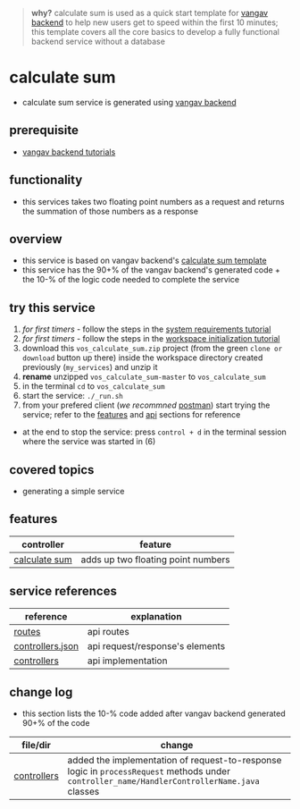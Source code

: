 
> **why?** calculate sum is used as a quick start template for [vangav backend](https://github.com/vangav/vos_backend) to help new users get to speed within the first 10 minutes; this template covers all the core basics to develop a fully functional backend service without a database

# calculate sum

+ calculate sum service is generated using [vangav backend](https://github.com/vangav/vos_backend)

## prerequisite

+ [vangav backend tutorials](https://github.com/vangav/vos_backend)

## functionality

+ this services takes two floating point numbers as a request and returns the summation of those numbers as a response

## overview

+ this service is based on vangav backend's [calculate sum template](https://github.com/vangav/vos_backend/tree/master/vangav_backend_templates/vos_calculate_sum)
+ this service has the 90+% of the vangav backend's generated code + the 10-% of the logic code needed to complete the service

## try this service

1. *for first timers* - follow the steps in the [system requirements tutorial](https://github.com/vangav/vos_backend#system-requirements)
2. *for first timers* - follow the steps in the [workspace initialization tutorial](https://github.com/vangav/vos_backend#init)
3. download this `vos_calculate_sum.zip` project (from the green `clone or download` button up there) inside the workspace directory created previously (`my_services`) and unzip it
4. **rename** unzipped `vos_calculate_sum-master` to `vos_calculate_sum`
5. in the terminal `cd` to `vos_calculate_sum`
6. start the service: `./_run.sh`
7. from your prefered client (*we recommned* [postman](https://www.getpostman.com/docs/postman/launching_postman/installation_and_updates)) start trying the service; refer to the [features](https://github.com/vangav/vos_calculate_sum#features) and [api](https://github.com/vangav/vos_calculate_sum#api) sections for reference
+ at the end to stop the service: press `control + d` in the terminal session where the service was started in (6)

## covered topics

+ generating a simple service

## features

| controller | feature |
| ---------- | ------- |
| [calculate sum](https://github.com/vangav/vos_calculate_sum/tree/master/app/com/vangav/vos_calculate_sum/controllers/calculate_sum) | adds up two floating point numbers |

## service references

| reference | explanation |
| --------- | ----------- |
| [routes](https://github.com/vangav/vos_calculate_sum/blob/master/conf/routes) | api routes |
| [controllers.json](https://github.com/vangav/vos_calculate_sum/blob/master/generator_config/controllers.json) | api request/response's elements |
| [controllers](https://github.com/vangav/vos_calculate_sum/tree/master/app/com/vangav/vos_calculate_sum/controllers) | api implementation |

## change log

+ this section lists the 10-% code added after vangav backend generated 90+% of the code

| file/dir | change |
| -------- | ------ |
| [controllers](https://github.com/vangav/vos_calculate_sum/tree/master/app/com/vangav/vos_calculate_sum/controllers) | added the implementation of request-to-response logic in `processRequest` methods under `controller_name/HandlerControllerName.java` classes |
